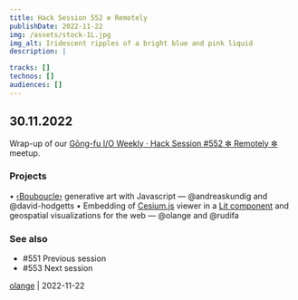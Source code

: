 ```yaml
---
title: Hack Session 552 ✼ Remotely
publishDate: 2022-11-22
img: /assets/stock-1L.jpg
img_alt: Iridescent ripples of a bright blue and pink liquid
description: |

tracks: []
technos: []
audiences: []
---
```


## 30.11.2022

Wrap-up of our [Gōng-fu I/O Weekly · Hack Session #552 ✼ Remotely ✼](https://www.meetup.com/fr-FR/gōngfuio/events/xtfkzsydcpbnc/) meetup.

### Projects

• [‹Bouboucle›](http://bouboucle.com) generative art with Javascript — @andreaskundig and @david-hodgetts 
• Embedding of [Cesium.js](https://cesium.com/platform/cesiumjs/) viewer in a [Lit component](https://github.com/rudifa/cesium-demo) and geospatial visualizations for the web — @olange and @rudifa

### See also

* #551 Previous session
* #553 Next session

[olange](https://github.com/olange) | 2022-11-22


